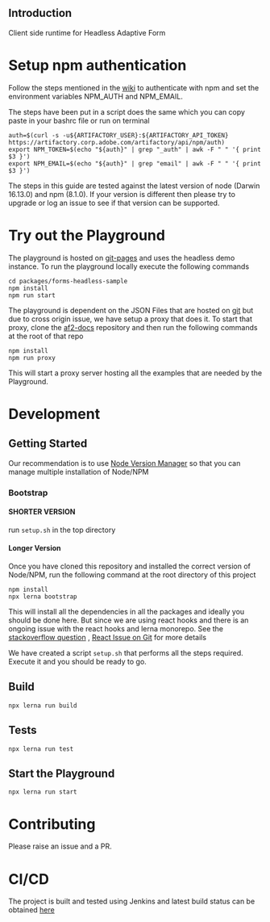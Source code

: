 ## Introduction

Client side runtime for Headless Adaptive Form

# Setup npm authentication

Follow the steps mentioned in the 
[wiki](https://wiki.corp.adobe.com/display/Artifactory/NPM#NPM-authAuthenticatingthenpmClient)
to authenticate with npm and set the environment variables NPM_AUTH and NPM_EMAIL.

The steps have been put in a script does the same which you can copy paste in your bashrc file or run on terminal
```
auth=$(curl -s -u${ARTIFACTORY_USER}:${ARTIFACTORY_API_TOKEN} https://artifactory.corp.adobe.com/artifactory/api/npm/auth)
export NPM_TOKEN=$(echo "${auth}" | grep "_auth" | awk -F " " '{ print $3 }')
export NPM_EMAIL=$(echo "${auth}" | grep "email" | awk -F " " '{ print $3 }')
```

The steps in this guide are tested against the latest version of node (Darwin 16.13.0) and npm (8.1.0). 
If your version is different then please try to upgrade or log an issue to see if that version can be supported.

# Try out the Playground

The playground is hosted on [git-pages](https://git.corp.adobe.com/pages/livecycle/af2-web-runtime/dist/) and uses the
headless demo instance. To run the playground locally execute the following commands

```
cd packages/forms-headless-sample
npm install
npm run start
```

The playground is dependent on the JSON Files that are hosted on 
[git](https://git.corp.adobe.com/livecycle/af2-docs/tree/gh-pages/examples) but due to cross origin issue, we have setup
a proxy that does it. To start that proxy, clone the [af2-docs](https://git.corp.adobe.com/livecycle/af2-docs/) 
repository and then run the following commands at the root of that repo
```
npm install
npm run proxy
```

This will start a proxy server hosting all the examples that are needed by the Playground.

# Development

## Getting Started

Our recommendation is to use [Node Version Manager](https://github.com/nvm-sh/nvm) so that you can manage multiple
installation of Node/NPM

### Bootstrap

#### SHORTER VERSION
run `setup.sh` in the top directory

#### Longer Version

Once you have cloned this repository and installed the correct version of Node/NPM, run the following command at the
root directory of this project 

```
npm install
npx lerna bootstrap
```

This will install all the dependencies in all the packages and ideally you should be done here. But since we are using 
react hooks and there is an ongoing issue with the react hooks and lerna monorepo. See the 
[stackoverflow question](https://stackoverflow.com/questions/62353453/how-to-resolve-multiple-react-apps-to-same-react-package-path-using-webpack-l)
, [React Issue on Git]((https://github.com/facebook/react/issues/15097)) for more details

We have created a script `setup.sh` that performs all the steps required. Execute it and you should be ready to go.

## Build

```
npx lerna run build
```

## Tests

```
npx lerna run test
```
## Start the Playground

```
npx lerna run start
```


# Contributing

Please raise an issue and a PR.

# CI/CD
The project is built and tested using Jenkins and latest build status can be obtained 
[here](https://lotus.ci.corp.adobe.com/view/Headless/job/af2-web-runtime/)